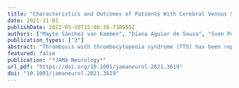 ```yaml
---
title: "Characteristics and Outcomes of Patients With Cerebral Venous Sinus Thrombosis in SARS-CoV-2 Vaccine–Induced Immune Thrombotic Thrombocytopenia"
date: 2021-11-01
publishDate: 2022-05-30T15:00:36.738955Z
authors: ["Mayte Sánchez van Kammen", "Diana Aguiar de Sousa", "Sven Poli", "Charlotte Cordonnier", "Mirjam R. Heldner", "Anita van de Munckhof", "Katarzyna Krzywicka", "Thijs van Haaps", "Alfonso Ciccone", "Saskia Middeldorp", "Marcel M. Levi", "Johanna A. Kremer Hovinga", "Suzanne Silvis", "Sini Hiltunen", "Maryam Mansour", "Antonio Arauz", "Miguel A. Barboza", "Thalia S. Field", "Georgios Tsivgoulis", "Simon Nagel", "Erik Lindgren", "Turgut Tatlisumak", "Katarina Jood", "Jukka Putaala", "Jose M. Ferro", "Marcel Arnold", "Jonathan M. Coutinho", "Cerebral Venous Sinus Thrombosis With Thrombocytopenia Syndrome Study Group"]
publication_types: ["2"]
abstract: "Thrombosis with thrombocytopenia syndrome (TTS) has been reported after vaccination with the SARS-CoV-2 vaccines ChAdOx1 nCov-19 (Oxford–AstraZeneca) and Ad26.COV2.S (Janssen/Johnson &amp; Johnson).To describe the clinical characteristics and outcome of patients with cerebral venous sinus thrombosis (CVST) after SARS-CoV-2 vaccination with and without TTS.This cohort study used data from an international registry of consecutive patients with CVST within 28 days of SARS-CoV-2 vaccination included between March 29 and June 18, 2021, from 81 hospitals in 19 countries. For reference, data from patients with CVST between 2015 and 2018 were derived from an existing international registry. Clinical characteristics and mortality rate were described for adults with (1) CVST in the setting of SARS-CoV-2 vaccine–induced immune thrombotic thrombocytopenia, (2) CVST after SARS-CoV-2 vaccination not fulling criteria for TTS, and (3) CVST unrelated to SARS-CoV-2 vaccination.Patients were classified as having TTS if they had new-onset thrombocytopenia without recent exposure to heparin, in accordance with the Brighton Collaboration interim criteria.Clinical characteristics and mortality rate.Of 116 patients with postvaccination CVST, 78 (67.2%) had TTS, of whom 76 had been vaccinated with ChAdOx1 nCov-19; 38 (32.8%) had no indication of TTS. The control group included 207 patients with CVST before the COVID-19 pandemic. A total of 63 of 78 (81%), 30 of 38 (79%), and 145 of 207 (70.0%) patients, respectively, were female, and the mean (SD) age was 45 (14), 55 (20), and 42 (16) years, respectively. Concomitant thromboembolism occurred in 25 of 70 patients (36%) in the TTS group, 2 of 35 (6%) in the no TTS group, and 10 of 206 (4.9%) in the control group, and in-hospital mortality rates were 47% (36 of 76; 95% CI, 37-58), 5% (2 of 37; 95% CI, 1-18), and 3.9% (8 of 207; 95% CI, 2.0-7.4), respectively. The mortality rate was 61% (14 of 23) among patients in the TTS group diagnosed before the condition garnered attention in the scientific community and 42% (22 of 53) among patients diagnosed later.In this cohort study of patients with CVST, a distinct clinical profile and high mortality rate was observed in patients meeting criteria for TTS after SARS-CoV-2 vaccination."
featured: false
publication: "*JAMA Neurology*"
url_pdf: "https://doi.org/10.1001/jamaneurol.2021.3619"
doi: "10.1001/jamaneurol.2021.3619"
---
```


